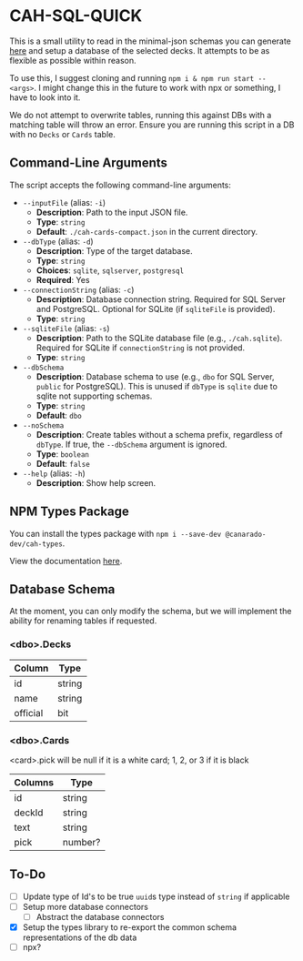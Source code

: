 # CAH-SQL-QUICK

This is a small utility to read in the minimal-json schemas you can generate [here](https://www.crhallberg.com/cah/) and setup a database of the selected decks. It attempts to be as flexible as possible within reason.

To use this, I suggest cloning and running `npm i & npm run start -- <args>`. I might change this in the future to work with npx or something, I have to look into it.

We do not attempt to overwrite tables, running this against DBs with a matching table will throw an error. Ensure you are running this script in a DB with no `Decks` or `Cards` table.

## Command-Line Arguments

The script accepts the following command-line arguments:

-   `--inputFile` (alias: `-i`)
    -   **Description**: Path to the input JSON file.
    -   **Type**: `string`
    -   **Default**: `./cah-cards-compact.json` in the current directory.
-   `--dbType` (alias: `-d`)
    -   **Description**: Type of the target database.
    -   **Type**: `string`
    -   **Choices**: `sqlite`, `sqlserver`, `postgresql`
    -   **Required**: Yes
-   `--connectionString` (alias: `-c`)
    -   **Description**: Database connection string. Required for SQL Server and PostgreSQL. Optional for SQLite (if `sqliteFile` is provided).
    -   **Type**: `string`
-   `--sqliteFile` (alias: `-s`)
    -   **Description**: Path to the SQLite database file (e.g., `./cah.sqlite`). Required for SQLite if `connectionString` is not provided.
    -   **Type**: `string`
-   `--dbSchema`
    -   **Description**: Database schema to use (e.g., `dbo` for SQL Server, `public` for PostgreSQL). This is unused if `dbType` is `sqlite` due to sqlite not supporting schemas.
    -   **Type**: `string`
    -   **Default**: `dbo`
-   `--noSchema`
    -   **Description**: Create tables without a schema prefix, regardless of `dbType`. If true, the `--dbSchema` argument is ignored.
    -   **Type**: `boolean`
    -   **Default**: `false`
-   `--help` (alias: `-h`)
    -   **Description**: Show help screen.

## NPM Types Package

You can install the types package with `npm i --save-dev @canarado-dev/cah-types`.

View the documentation [here](https://github.com/canarado/cah-types).

## Database Schema

At the moment, you can only modify the schema, but we will implement the ability for renaming tables if requested.

### \<dbo\>.Decks

| Column   | Type   |
| -------- | ------ |
| id       | string |
| name     | string |
| official | bit    |

### \<dbo\>.Cards

\<card\>.pick will be null if it is a white card; 1, 2, or 3 if it is black

| Columns | Type    |
| ------- | ------- |
| id      | string  |
| deckId  | string  |
| text    | string  |
| pick    | number? |

## To-Do

-   [ ] Update type of Id's to be true `uuid`s type instead of `string` if applicable
-   [ ] Setup more database connectors
    -   [ ] Abstract the database connectors
-   [x] Setup the types library to re-export the common schema representations of the db data
-   [ ] npx?
